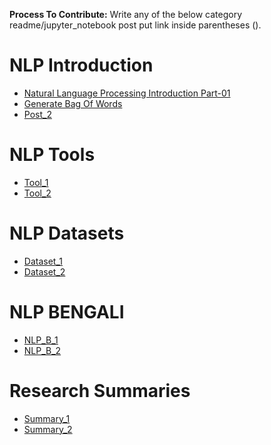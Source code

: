**Process To Contribute:**
Write any of the below category readme/jupyter_notebook post put link inside parentheses (). 


# NLP Introduction
- [Natural Language Processing Introduction Part-01](notebooks/NLP-Introduction-01(Introduction).ipynb)
- [Generate Bag Of Words](notebooks/generate_bag_of_words.ipynb)
- [Post_2]()

# NLP Tools
- [Tool_1]()
- [Tool_2]()

# NLP Datasets
- [Dataset_1]()
- [Dataset_2]()

# NLP BENGALI
- [NLP_B_1]()
- [NLP_B_2]()

# Research Summaries
- [Summary_1]()
- [Summary_2]()
